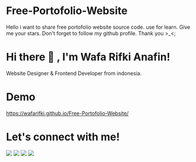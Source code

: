 # Free-Portofolio-Website
Hello i want to share free portofolio website source code. use for learn. Give me your stars. Don't forget to follow my github profile. Thank you >_<;

# Hi there 👋 , I'm Wafa Rifki Anafin!
Website Designer & Frontend Developer from indonesia.

# Demo
<a href="https://wafarifki.github.io/Free-Portofolio-Website/">https://wafarifki.github.io/Free-Portofolio-Website/</a>

# Let's connect with me!
<p>
    <a href="https://wafarifki.github.io" target="_blank"><img src="https://img.shields.io/badge/Website-https://wafarifki.github.io-blue?" /></a>
    <a href="https://www.linkedin.com/in/wafa-rifqi-anafin-553b591b7/" target="_blank"><img src="https://img.shields.io/badge/Linkedin-WafaRifkiAnafin_-blue" /></a>
    <a href="https://facebook.com/wafarifkianafin" target="_blank"><img src="https://img.shields.io/badge/Facebook-wafarifkianafin-blue" /></a>
    <a href="https://instagram.com/wafarifki_" target="_blank"><img src="https://img.shields.io/badge/Instagram-@wafarifki_-blue" /></a>
</p>
